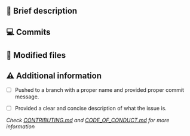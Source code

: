 ## :memo:  Brief description

<!-- Write you description here -->

<!-- Diff summary - START -->
<!-- Diff summary - END -->


## :computer:  Commits
<!-- Diff commits - START -->
<!-- Diff commits - END -->


## :file_folder:  Modified files
<!-- Diff files - START -->
<!-- Diff files - END -->


## :warning: Additional information
* [ ] Pushed to a branch with a proper name and provided proper commit message.
* [ ] Provided a clear and concise description of what the issue is.


*Check [CONTRIBUTING.md][contributing] and [CODE_OF_CONDUCT.md][code] for more information*

[contributing]: https://github.com/devops-infra/.github/blob/master/CONTRIBUTING.md
[code]: https://github.com/devops-infra/.github/blob/master/CODE_OF_CONDUCT.md
